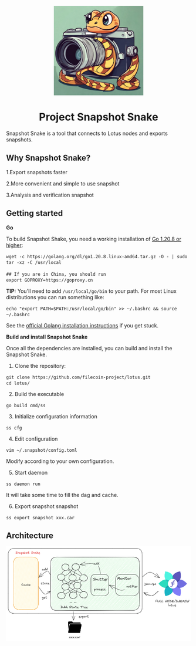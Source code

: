 <p align="center">
  <a href="#" title="Snapshot snake">
    <img src="./documentation/images/snapshot-snake.png" alt="Project Lotus Logo" width="244" />
  </a>
</p>

<h1 align="center">Project Snapshot Snake</h1>

Snapshot Snake is a tool that connects to Lotus nodes and exports snapshots.

## Why Snapshot Snake?

1.Export snapshots faster

2.More convenient and simple to use snapshot

3.Analysis and verification snapshot

## Getting started

**Go**

To build Snapshot Shake, you need a working installation of [Go 1.20.8 or higher](https://golang.org/dl/):

```
wget -c https://golang.org/dl/go1.20.8.linux-amd64.tar.gz -O - | sudo tar -xz -C /usr/local

## If you are in China, you should run
export GOPROXY=https://goproxy.cn
```

**TIP:** You'll need to add `/usr/local/go/bin` to your path. For most Linux distributions you can run something like:

```
echo "export PATH=$PATH:/usr/local/go/bin" >> ~/.bashrc && source ~/.bashrc
```

See the [official Golang installation instructions](https://golang.org/doc/install) if you get stuck.

**Build and install Snapshot Snake**

Once all the dependencies are installed, you can build and install the Snapshot Snake.

1. Clone the repository:

```
git clone https://github.com/filecoin-project/lotus.git
cd lotus/
```

2. Build the executable

```
go build cmd/ss
```

3. Initialize configuration information

```
ss cfg
```

4. Edit configuration

```
vim ~/.snapshot/config.toml
```

Modify according to your own configuration.

5. Start daemon

```
ss daemon run
```

It will take some time to fill the dag and cache.

6. Export snapshot snapshot

```
ss export snapshot xxx.car
```

## Architecture

![image-20230924085554488](./documentation/images/architecture)
